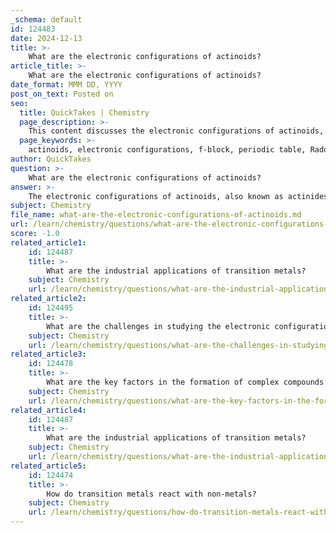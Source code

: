 ```yaml
---
_schema: default
id: 124483
date: 2024-12-13
title: >-
    What are the electronic configurations of actinoids?
article_title: >-
    What are the electronic configurations of actinoids?
date_format: MMM DD, YYYY
post_on_text: Posted on
seo:
  title: QuickTakes | Chemistry
  page_description: >-
    This content discusses the electronic configurations of actinoids, their placement in the periodic table, specific configurations for elements like Thorium and Uranium, and the implications of these configurations on their chemical properties and radioactivity.
  page_keywords: >-
    actinoids, electronic configurations, f-block, periodic table, Radon, 5f subshell, 6d subshell, 7s subshell, Thorium, Uranium, oxidation states, chemical reactivity, radioactive, atomic numbers
author: QuickTakes
question: >-
    What are the electronic configurations of actinoids?
answer: >-
    The electronic configurations of actinoids, also known as actinides, are characterized by their placement in the f-block of the periodic table. The actinoids consist of the elements with atomic numbers ranging from 89 (Actinium, Ac) to 103 (Lawrencium, Lr). The general electronic configuration for actinoids can be expressed as:\n\n$$\n[Rn] 5f^{1-14} 6d^{0-1} 7s^2\n$$\n\nHere, [Rn] represents the electronic configuration of the nearest noble gas, Radon. The notation indicates that the 5f subshell can hold between 1 to 14 electrons, the 6d subshell can hold either 0 or 1 electron, and the 7s subshell is filled with 2 electrons.\n\nIt is important to note that while this general configuration provides a useful framework, there are irregularities in the electronic configurations of some actinoids due to the similar energy levels of the 5f and 6d orbitals. For example, the electronic configuration of Thorium (Th, atomic number 90) is often represented as:\n\n$$\n[Rn] 5f^0 6d^2 7s^2\n$$\n\nWhile that of Uranium (U, atomic number 92) is:\n\n$$\n[Rn] 5f^3 6d^1 7s^2\n$$\n\nThese variations highlight the complexities in the filling of the f and d orbitals among the actinoids. The actinoids exhibit a range of oxidation states, with +3 being the most common. Their unique electronic configurations contribute to their chemical reactivity and properties, including their radioactive nature.
subject: Chemistry
file_name: what-are-the-electronic-configurations-of-actinoids.md
url: /learn/chemistry/questions/what-are-the-electronic-configurations-of-actinoids
score: -1.0
related_article1:
    id: 124487
    title: >-
        What are the industrial applications of transition metals?
    subject: Chemistry
    url: /learn/chemistry/questions/what-are-the-industrial-applications-of-transition-metals
related_article2:
    id: 124495
    title: >-
        What are the challenges in studying the electronic configurations of f-block elements?
    subject: Chemistry
    url: /learn/chemistry/questions/what-are-the-challenges-in-studying-the-electronic-configurations-of-fblock-elements
related_article3:
    id: 124478
    title: >-
        What are the key factors in the formation of complex compounds by transition metals?
    subject: Chemistry
    url: /learn/chemistry/questions/what-are-the-key-factors-in-the-formation-of-complex-compounds-by-transition-metals
related_article4:
    id: 124487
    title: >-
        What are the industrial applications of transition metals?
    subject: Chemistry
    url: /learn/chemistry/questions/what-are-the-industrial-applications-of-transition-metals
related_article5:
    id: 124474
    title: >-
        How do transition metals react with non-metals?
    subject: Chemistry
    url: /learn/chemistry/questions/how-do-transition-metals-react-with-nonmetals
---
```


&nbsp;